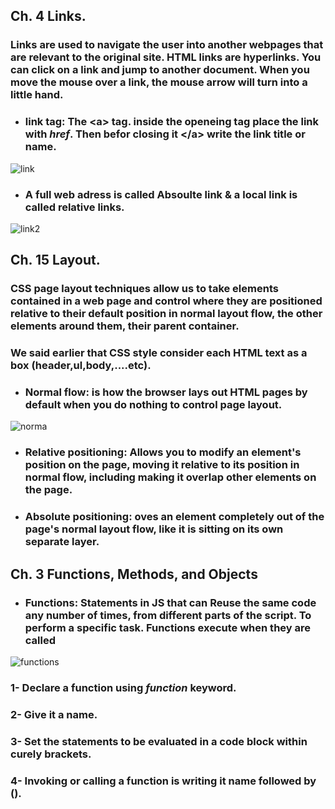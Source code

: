 ## **Ch. 4 Links.**
### Links are used to navigate the user into another webpages that are relevant to the original site. HTML links are hyperlinks. You can click on a link and jump to another document. When you move the mouse over a link, the mouse arrow will turn into a little hand.

- ### link tag: The  **&lt;a&gt;** tag. inside the openeing tag place the link with *href*. Then befor closing it **&lt;/a&gt;** write the link title or name.

![link](https://data-flair.training/blogs/wp-content/uploads/sites/2/2020/06/Links-in-HTML.jpg)

- ### A full web adress is called **Absoulte link** & a local link is called **relative links**.

![link2](https://image.slidesharecdn.com/presentation3-140914204448-phpapp01/95/week-3-presentation-css-and-file-paths-41-638.jpg?cb=1410727549)

## **Ch. 15 Layout.**
### CSS page layout techniques allow us to take elements contained in a web page and control where they are positioned relative to their default position in normal layout flow, the other elements around them, their parent container.
### We said earlier that CSS style consider each HTML text as a box (header,ul,body,....etc).
- ### **Normal flow**: is how the browser lays out HTML pages by default when you do nothing to control page layout.
![norma](https://image.slidesharecdn.com/css-160124050959/95/css-79-638.jpg?cb=1453612252)

- ### **Relative positioning**: Allows you to modify an element's position on the page, moving it relative to its position in normal flow, including making it overlap other elements on the page.

- ### **Absolute positioning**: oves an element completely out of the page's normal layout flow, like it is sitting on its own separate layer.

## **Ch. 3 Functions, Methods, and Objects**
- ### **Functions**: Statements in JS that can Reuse the same code any number of times, from different parts of the script. To perform a specific task. Functions execute when they are called

![functions](https://cdn.programiz.com/cdn/farfuture/oAZVf3IqOKOYj_aJ-IoYQvbJ2CB-B3y4HXSLXBUmYcY/mtime:1591592163/sites/tutorial2program/files/javascript-function-with-parameter.png)

### 1- Declare a function using *function* keyword.
### 2- Give it a name.
### 3- Set the statements to be evaluated in a code block within curely brackets.
### 4- Invoking or calling a function is writing it name followed by ().

